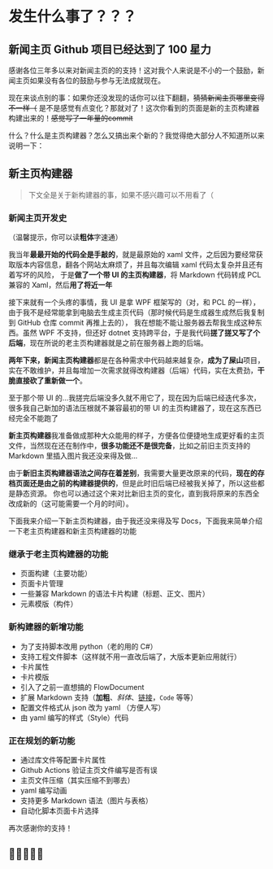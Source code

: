 # 发生什么事了？？？
## 新闻主页 Github 项目已经达到了 100 星力
感谢各位三年多以来对新闻主页的的支持！这对我个人来说是不小的一个鼓励，新闻主页如果没有各位的鼓励与参与无法成就现在。

现在来谈点别的事：如果你还没发现的话你可以往下翻翻，~~猜猜新闻主页哪里变得不一样（~~ 是不是感觉有点变化？那就对了！这次你看到的页面是新的主页构建器构建出来的！~~感觉写了一年量的commit~~

什么？什么是主页构建器？怎么又搞出来个新的？我觉得绝大部分人不知道所以来说明一下：

## 新主页构建器

> 下文全是关于新构建器的事，如果不感兴趣可以不用看了（

### 新闻主页开发史

（温馨提示，你可以读**粗体**字速通）

我当年**最最开始的代码全是手敲的**，就是最原始的 xaml 文件，之后因为要经常获取版本内容信息，翻各个网站太麻烦了，并且每次编辑 xaml 代码太复杂并且还有着写坏的风险，
于是**做了一个带 UI 的主页构建器**，将 Markdown 代码转成 PCL 兼容的 Xaml，然后**用了将近一年**

接下来就有一个头疼的事情，我 UI 是拿 WPF 框架写的（对，和 PCL 的一样），由于我不是经常能拿到电脑去生成主页代码（那时候代码是生成器生成然后我复制到 GitHub 仓库 commit 再推上去的），
我在想能不能让服务器去帮我生成这种东西。虽然 WPF 不支持，但还好 dotnet 支持跨平台，于是我代码**搓了搓又写了个后端**，现在所说的老主页构建器就是之前在服务器上跑的后端。

**两年下来，新闻主页构建器**都是在各种需求中代码越来越复杂，**成为了屎山**项目，实在不敢维护，并且每增加一次需求就得改构建器（后端）代码，实在太费劲，**干脆直接砍了重新做一个**。

至于那个带 UI 的...我搓完后端没多久就不用它了，现在因为后端已经迭代多次，很多我自己新加的语法压根就不兼容最初的带 UI 的主页构建器了，现在这东西已经完全不能跑了

**新主页构建器**我准备做成那种大众能用的样子，方便各位便捷地生成更好看的主页文件，当然现在还在制作中，**很多功能还不是很完备**，比如之前旧主页支持的 Markdown 里插入图片我还没来得及做...

由于**新旧主页构建器语法之间存在着差别**，我需要大量更改原来的代码，**现在的存档页面还是由之前的构建器提供的**，但是此时旧后端已经被我关掉了，所以这些都是静态资源。
你也可以通过这个来对比新旧主页的变化，直到我将原来的东西全改成新的（这可能需要一个月的时间）。

下面我来介绍一下新主页构建器，由于我还没来得及写 Docs，下面我来简单介绍一下老主页构建器和新主页构建器的功能
### 继承于老主页构建器的功能
* 页面构建（主要功能）
* 页面卡片管理
* 一些兼容 Markdown 的语法卡片构建（标题、正文、图片）
* 元素模版（构件）
### 新构建器的新增功能
* 为了支持脚本改用 python（老的用的 C#）
* 支持工程文件脚本（这样就不用一直改后端了，大版本更新应用就行）
* 卡片属性
* 卡片模版
* 引入了之前一直想搞的 FlowDocument
* 扩展 Markdown 支持（**加粗**、*斜体*、[链接](https://news.bugjump.net)，`Code` 等等）
* 配置文件格式从 json 改为 yaml （方便人写）
* 由 yaml 编写的样式（Style）代码
### 正在规划的新功能
* 通过库文件等配置卡片属性
* Github Actions 验证主页文件编写是否有误
* 主页文件压缩（其实压缩不到哪去）
* yaml 编写动画
* 支持更多 Markdown 语法（图片与表格）
* 自动化脚本页面卡片选择

再次感谢你的支持！
## 🌹🌹🌹🌹🌹